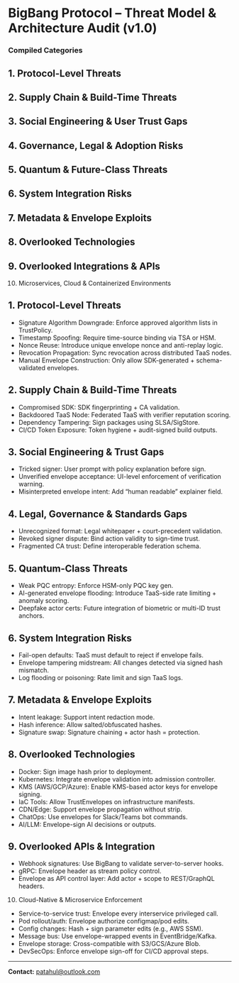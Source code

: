 # BigBang Protocol – Threat Model & Architecture Audit (v1.0)
### Compiled Categories
## 1. Protocol-Level Threats
## 2. Supply Chain & Build-Time Threats
## 3. Social Engineering & User Trust Gaps
## 4. Governance, Legal & Adoption Risks
## 5. Quantum & Future-Class Threats
## 6. System Integration Risks
## 7. Metadata & Envelope Exploits
## 8. Overlooked Technologies
## 9. Overlooked Integrations & APIs
10. Microservices, Cloud & Containerized Environments
## 1. Protocol-Level Threats
* Signature Algorithm Downgrade: Enforce approved algorithm lists in TrustPolicy.
* Timestamp Spoofing: Require time-source binding via TSA or HSM.
* Nonce Reuse: Introduce unique envelope nonce and anti-replay logic.
* Revocation Propagation: Sync revocation across distributed TaaS nodes.
* Manual Envelope Construction: Only allow SDK-generated + schema-validated envelopes.
## 2. Supply Chain & Build-Time Threats
* Compromised SDK: SDK fingerprinting + CA validation.
* Backdoored TaaS Node: Federated TaaS with verifier reputation scoring.
* Dependency Tampering: Sign packages using SLSA/SigStore.
* CI/CD Token Exposure: Token hygiene + audit-signed build outputs.
## 3. Social Engineering & Trust Gaps
* Tricked signer: User prompt with policy explanation before sign.
* Unverified envelope acceptance: UI-level enforcement of verification warning.
* Misinterpreted envelope intent: Add “human readable” explainer field.
## 4. Legal, Governance & Standards Gaps
* Unrecognized format: Legal whitepaper + court-precedent validation.
* Revoked signer dispute: Bind action validity to sign-time trust.
* Fragmented CA trust: Define interoperable federation schema.
## 5. Quantum-Class Threats
* Weak PQC entropy: Enforce HSM-only PQC key gen.
* AI-generated envelope flooding: Introduce TaaS-side rate limiting + anomaly scoring.
* Deepfake actor certs: Future integration of biometric or multi-ID trust anchors.
## 6. System Integration Risks
* Fail-open defaults: TaaS must default to reject if envelope fails.
* Envelope tampering midstream: All changes detected via signed hash mismatch.
* Log flooding or poisoning: Rate limit and sign TaaS logs.
## 7. Metadata & Envelope Exploits
* Intent leakage: Support intent redaction mode.
* Hash inference: Allow salted/obfuscated hashes.
* Signature swap: Signature chaining + actor hash = protection.
## 8. Overlooked Technologies
* Docker: Sign image hash prior to deployment.
* Kubernetes: Integrate envelope validation into admission controller.
* KMS (AWS/GCP/Azure): Enable KMS-based actor keys for envelope signing.
* IaC Tools: Allow TrustEnvelopes on infrastructure manifests.
* CDN/Edge: Support envelope propagation without strip.
* ChatOps: Use envelopes for Slack/Teams bot commands.
* AI/LLM: Envelope-sign AI decisions or outputs.
## 9. Overlooked APIs & Integration
* Webhook signatures: Use BigBang to validate server-to-server hooks.
* gRPC: Envelope header as stream policy control.
* Envelope as API control layer: Add actor + scope to REST/GraphQL headers.
10. Cloud-Native & Microservice Enforcement
* Service-to-service trust: Envelope every interservice privileged call.
* Pod rollout/auth: Envelope authorize configmap/pod edits.
* Config changes: Hash + sign parameter edits (e.g., AWS SSM).
* Message bus: Use envelope-wrapped events in EventBridge/Kafka.
* Envelope storage: Cross-compatible with S3/GCS/Azure Blob.
* DevSecOps: Enforce envelope sign-off for CI/CD approval steps.

---
**Contact:** [patahul@outlook.com](mailto:patahul@outlook.com)
